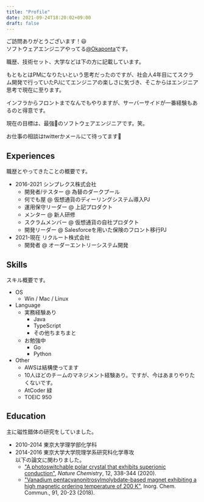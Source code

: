 ```yaml
---
title: "Profile"
date: 2021-09-24T18:20:02+09:00
draft: false
---
```


ご訪問ありがとうございます！😃  
ソフトウェアエンジニアやってる[@Okaponta](https://github.com/okaponta)です。

職歴、技術セット、大学などは下の方に記載しています。

もともとはPMになりたいという思考だったのですが、社会人4年目にてスクラム開発で行っていたPJにてエンジニアの楽しさに気づき、そこからはエンジニア思考で現在に至ります。

インフラからフロントまでなんでもやりますが、サーバーサイドが一番経験もあるのと得意です。

現在の目標は、最強💪のソフトウェアエンジニアです。笑。

お仕事の相談はtwitterかメールにて待ってます🙇

## Experiences

職歴とやってきたことの概要です。

 - 2016-2021 シンプレクス株式会社
   - 開発者/テスター @ 為替のダークプール
   - 何でも屋 @ 仮想通貨のディーリングシステム導入PJ
   - 運用保守リーダー @ 上記プロダクト
   - メンター @ 新人研修
   - スクラムメンバー @ 仮想通貨の自社プロダクト
   - 開発リーダー @ Salesforceを用いた保険のフロント移行PJ
 - 2021-現在 リクルート株式会社
   - 開発者 @ オーダーエントリーシステム開発

## Skills

スキル概要です。

 - OS
   - Win / Mac / Linux
 - Language
   - 実務経験あり
     - Java
     - TypeScript
     - その他ちまちまと
   - お勉強中
     - Go
     - Python
 - Other
   - AWSは結構使ってます
   - 10人ほどのチームのマネジメント経験あり。ですが、今はあまりやりたくないです。
   - AtCoder 緑
   - TOEIC 950

## Education

主に磁性錯体の研究をしていました。

 - 2010-2014 東京大学理学部化学科
 - 2014-2016 東京大学大学院理学系研究科化学専攻  
   以下の論文に関わりました。
   - ["A photoswitchable polar crystal that exhibits superionic conduction"](https://www.nature.com/articles/s41557-020-0427-2), *Nature Chemistry*, 12, 338-344 (2020). 
   - ["Vanadium pentacyanonitrosylmolybdate-based magnet exhibiting a high magnetic ordering temperature of 200 K"](https://www.sciencedirect.com/science/article/abs/pii/S1387700317309796), Inorg. Chem. Commun., 91, 20-23 (2018).
